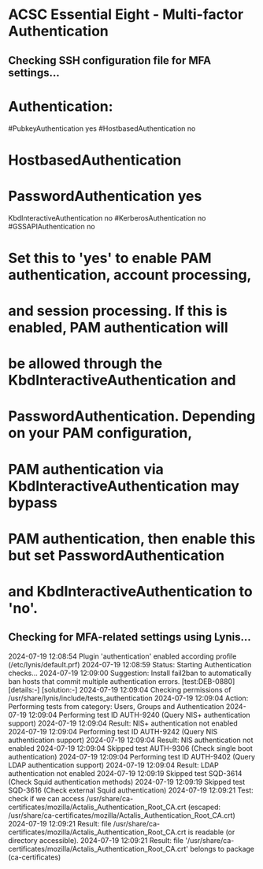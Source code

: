 # ACSC Essential Eight - Multi-factor Authentication
## Checking SSH configuration file for MFA settings...
# Authentication:
#PubkeyAuthentication yes
#HostbasedAuthentication no
# HostbasedAuthentication
# PasswordAuthentication yes
KbdInteractiveAuthentication no
#KerberosAuthentication no
#GSSAPIAuthentication no
# Set this to 'yes' to enable PAM authentication, account processing,
# and session processing. If this is enabled, PAM authentication will
# be allowed through the KbdInteractiveAuthentication and
# PasswordAuthentication.  Depending on your PAM configuration,
# PAM authentication via KbdInteractiveAuthentication may bypass
# PAM authentication, then enable this but set PasswordAuthentication
# and KbdInteractiveAuthentication to 'no'.
## Checking for MFA-related settings using Lynis...
2024-07-19 12:08:54 Plugin 'authentication' enabled according profile (/etc/lynis/default.prf)
2024-07-19 12:08:59 Status: Starting Authentication checks...
2024-07-19 12:09:00 Suggestion: Install fail2ban to automatically ban hosts that commit multiple authentication errors. [test:DEB-0880] [details:-] [solution:-]
2024-07-19 12:09:04 Checking permissions of /usr/share/lynis/include/tests_authentication
2024-07-19 12:09:04 Action: Performing tests from category: Users, Groups and Authentication
2024-07-19 12:09:04 Performing test ID AUTH-9240 (Query NIS+ authentication support)
2024-07-19 12:09:04 Result: NIS+ authentication not enabled
2024-07-19 12:09:04 Performing test ID AUTH-9242 (Query NIS authentication support)
2024-07-19 12:09:04 Result: NIS authentication not enabled
2024-07-19 12:09:04 Skipped test AUTH-9306 (Check single boot authentication)
2024-07-19 12:09:04 Performing test ID AUTH-9402 (Query LDAP authentication support)
2024-07-19 12:09:04 Result: LDAP authentication not enabled
2024-07-19 12:09:19 Skipped test SQD-3614 (Check Squid authentication methods)
2024-07-19 12:09:19 Skipped test SQD-3616 (Check external Squid authentication)
2024-07-19 12:09:21 Test: check if we can access /usr/share/ca-certificates/mozilla/Actalis_Authentication_Root_CA.crt (escaped: /usr/share/ca-certificates/mozilla/Actalis_Authentication_Root_CA.crt)
2024-07-19 12:09:21 Result: file /usr/share/ca-certificates/mozilla/Actalis_Authentication_Root_CA.crt is readable (or directory accessible).
2024-07-19 12:09:21 Result: file '/usr/share/ca-certificates/mozilla/Actalis_Authentication_Root_CA.crt' belongs to package (ca-certificates)
